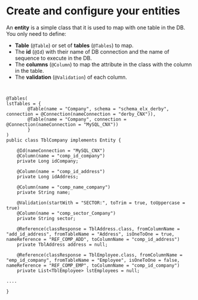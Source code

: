 # Create and configure your entities #

An **entity** is a simple class that it is used to map with one table in the DB. You only need to define:
  * **Table** (`@Table`) or set of **tables** (`@Tables`) to map.
  * The **id** (`@Id`) with their name of DB connection and the name of sequence to execute in the DB.
  * The **columns** (`@Column`) to map the attribute in the class with the column in the table.
  * The **validation** (`@Validation`) of each column.


```


@Tables(
lstTables = {
		@Table(name = "Company", schema = "schema_elx_derby", connection = @Connection(nameConnection = "derby_CNX")),
		@Table(name = "Company", connection = @Connection(nameConnection = "MySQL_CNX")) 
		}
)
public class TblCompany implements Entity {

	@Id(nameConnection = "MySQL_CNX")
	@Column(name = "comp_id_company")
	private Long idCompany;

	@Column(name = "comp_id_address")
	private Long idAddress;

	@Column(name = "comp_name_company")
	private String name;

	@Validation(startWith = "SECTOR:", toTrim = true, toUppercase = true)
	@Column(name = "comp_sector_Company")
	private String sector;

	@Reference(classResponse = TblAddress.class, fromColumnName = "add_id_address", fromTableName = "Address", isOneToOne = true, nameReference = "REF_COMP_ADD", toColumnName = "comp_id_address")
	private TblAddress address = null;

	@Reference(classResponse = TblEmployee.class, fromColumnName = "emp_id_company", fromTableName = "Employee", isOneToOne = false, nameReference = "REF_COMP_EMP", toColumnName = "comp_id_company")
	private List<TblEmployee> lstEmployees = null;

....

}

```